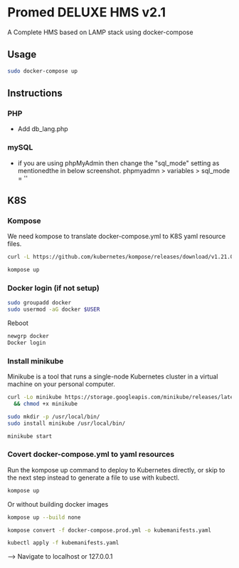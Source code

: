 # Promed DELUXE HMS v2.1

A Complete HMS based on LAMP stack using docker-compose

## Usage

```bash
sudo docker-compose up
```

## Instructions
### PHP
- Add db_lang.php 
### mySQL
- if you are using phpMyAdmin then change the "sql_mode" setting as mentionedthe in below screenshot. phpmyadmn > variables > sql_mode = ''

## 

## K8S
### Kompose
We need kompose to translate docker-compose.yml to K8S yaml resource files.
```bash
curl -L https://github.com/kubernetes/kompose/releases/download/v1.21.0/kompose-linux-amd64 -o kompose
```
```bash
kompose up
```
### Docker login (if not setup)
```bash
sudo groupadd docker
sudo usermod -aG docker $USER
```
Reboot
```bash
newgrp docker
Docker login
```

### Install minikube
Minikube is a tool that runs a single-node Kubernetes cluster in a virtual machine on your personal computer.
```bash
curl -Lo minikube https://storage.googleapis.com/minikube/releases/latest/minikube-linux-amd64 \
  && chmod +x minikube
  ```
  ```bash
sudo mkdir -p /usr/local/bin/
sudo install minikube /usr/local/bin/
```
  ```bash
minikube start
  ```

### Covert docker-compose.yml to yaml resources
Run the kompose up command to deploy to Kubernetes directly, or skip to the next step instead to generate a file to use with kubectl.
 ```bash
kompose up
 ```
 Or without building docker images
  ```bash
 kompose up --build none
  ```
  ```bash
kompose convert -f docker-compose.prod.yml -o kubemanifests.yaml
 ```
   ```bash
 kubectl apply -f kubemanifests.yaml
```

--> Navigate to localhost or 127.0.0.1

